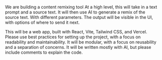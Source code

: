 We are building a content remixing tool
At a high level, this will take in a text prompt and a source text.
It will then use AI to generate a remix of the source text. With different parameters.
The output will be visible in the UI, with options of where to send it next.

This will be a web app, built with React, Vite, Tailwind CSS, and Vercel.
Please use best practices for setting up the project, with a focus on readability and maintainability.
It will be modular, with a focus on reusability and a separation of concerns.
It will be written mostly with AI, but please include comments to explain the code.
